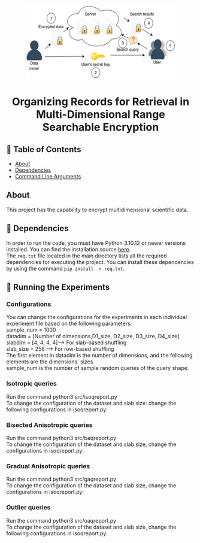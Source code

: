 <p align="center">
  <a href="" rel="noopener">
 <img width=400px height=200px src="docs\Public_key_encryption_keys.svg.png" alt="Project logo"></a>
</p>

<h1 align="center">Organizing Records for Retrieval in Multi-Dimensional Range Searchable Encryption</h1>


## 📝 Table of Contents

- [About](#about)
- [Dependencies](#dependencies)
- [Command Line Arguments](#experiments)


##  About <a name = "about"></a>
This project has the capability to encrypt multidimensional scientific data.

## 🏁 Dependencies <a name = "dependencies"></a>

In order to run the code, you must have Python 3.10.12 or newer versions installed. You can find the installation source [here][def].<br />
The `req.txt` file located in the main directory lists all the required dependencies for executing the project. You can install these dependencies by using the command `pip install -r req.txt`.

## 🏁 Running the Experiments <a name = "experiments"></a>


### Configurations
You can change the configurations for the experiments in each individual experiment file based on the following parameters:<br />
    sample_num = 1000<br />
    datadim = [Number of dimensions,D1_size, D2_size, D3_size, D4_size]<br />
    slabdim = [4, 4, 4, 4]--> For slab-based shuffling<br />
    slab_size = 256 --> For row-based shuffling<br />
The first element in datadim is the number of dimensions, and the following elements are the dimensions' sizes. <br />
sample_num is the number of sample random queries of the query shape.

### Isotropic queries
Run the command python3 src/isoqreport.py<br />
To change the configuration of the dataset and slab size: change the following configurations in isoqreport.py:

### Bisected Anisotropic queries
Run the command python3 src/baqreport.py<br />
To change the configuration of the dataset and slab size, change the configurations in isoqreport.py:

### Gradual Anisotropic queries
Run the command python3 src/gaqreport.py<br />
To change the configuration of the dataset and slab size, change the configurations in isoqreport.py:

### Outlier queries
Run the command python3 src/oaqreport.py<br />
To change the configuration of the dataset and slab size, change the following configurations in isoqreport.py:





[def]: https://www.python.org/downloads/source/
